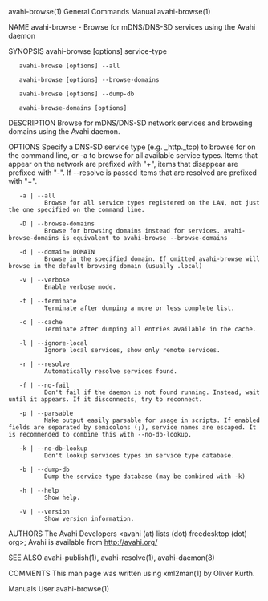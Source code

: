 avahi-browse(1)                                                                            General Commands Manual                                                                            avahi-browse(1)

NAME
       avahi-browse - Browse for mDNS/DNS-SD services using the Avahi daemon

SYNOPSIS
       avahi-browse [options] service-type

       avahi-browse [options] --all

       avahi-browse [options] --browse-domains

       avahi-browse [options] --dump-db

       avahi-browse-domains [options]

DESCRIPTION
       Browse for mDNS/DNS-SD network services and browsing domains using the Avahi daemon.

OPTIONS
       Specify a DNS-SD service type (e.g. _http._tcp) to browse for on the command line, or -a to browse for all available service types. Items that appear on the network are prefixed with "+", items that
       disappear are prefixed with "-". If --resolve is passed items that are resolved are prefixed with "=".

       -a | --all
              Browse for all service types registered on the LAN, not just the one specified on the command line.

       -D | --browse-domains
              Browse for browsing domains instead for services. avahi-browse-domains is equivalent to avahi-browse --browse-domains

       -d | --domain= DOMAIN
              Browse in the specified domain. If omitted avahi-browse will browse in the default browsing domain (usually .local)

       -v | --verbose
              Enable verbose mode.

       -t | --terminate
              Terminate after dumping a more or less complete list.

       -c | --cache
              Terminate after dumping all entries available in the cache.

       -l | --ignore-local
              Ignore local services, show only remote services.

       -r | --resolve
              Automatically resolve services found.

       -f | --no-fail
              Don't fail if the daemon is not found running. Instead, wait until it appears. If it disconnects, try to reconnect.

       -p | --parsable
              Make output easily parsable for usage in scripts. If enabled fields are separated by semicolons (;), service names are escaped. It is recommended to combine this with --no-db-lookup.

       -k | --no-db-lookup
              Don't lookup services types in service type database.

       -b | --dump-db
              Dump the service type database (may be combined with -k)

       -h | --help
              Show help.

       -V | --version
              Show version information.

AUTHORS
       The Avahi Developers <avahi (at) lists (dot) freedesktop (dot) org>; Avahi is available from http://avahi.org/

SEE ALSO
       avahi-publish(1), avahi-resolve(1), avahi-daemon(8)

COMMENTS
       This man page was written using xml2man(1) by Oliver Kurth.

Manuals                                                                                              User                                                                                     avahi-browse(1)
